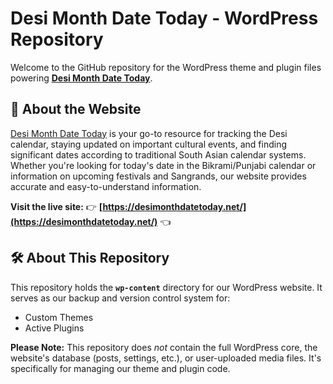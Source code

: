 # Desi Month Date Today - WordPress Repository

Welcome to the GitHub repository for the WordPress theme and plugin files powering **[Desi Month Date Today](https://desimonthdatetoday.net/)**.

## 📅 About the Website

[Desi Month Date Today](https://desimonthdatetoday.net/) is your go-to resource for tracking the Desi calendar, staying updated on important cultural events, and finding significant dates according to traditional South Asian calendar systems. Whether you're looking for today's date in the Bikrami/Punjabi calendar or information on upcoming festivals and Sangrands, our website provides accurate and easy-to-understand information.

**Visit the live site:** 👉 **[https://desimonthdatetoday.net/](https://desimonthdatetoday.net/)** 👈

## 🛠️ About This Repository

This repository holds the **`wp-content`** directory for our WordPress website. It serves as our backup and version control system for:

* Custom Themes
* Active Plugins

**Please Note:** This repository does *not* contain the full WordPress core, the website's database (posts, settings, etc.), or user-uploaded media files. It's specifically for managing our theme and plugin code.
